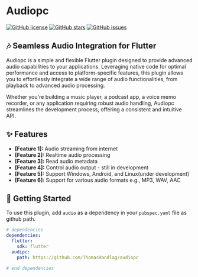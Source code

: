 # Audiopc

[![GitHub license](https://img.shields.io/github/license/ThomasHandlag/audiopc?style=flat-square)](https://github.com/ThomasHandlag/audiopc/blob/main/LICENSE)
[![GitHub stars](https://img.shields.io/github/stars/ThomasHandlag/audiopc?style=flat-square)](https://github.com/ThomasHandlag/audiopc/stargazers)
[![GitHub issues](https://img.shields.io/github/issues/ThomasHandlag/audiopc?style=flat-square)](https://github.com/ThomasHandlag/audiopc/issues)

## 🎶 Seamless Audio Integration for Flutter

Audiopc is a simple and flexible Flutter plugin designed to provide advanced audio capabilities to your applications. Leveraging native code for optimal performance and access to platform-specific features, this plugin allows you to effortlessly integrate a wide range of audio functionalities, from playback to advanced audio processing.

Whether you're building a music player, a podcast app, a voice memo recorder, or any application requiring robust audio handling, Audiopc streamlines the development process, offering a consistent and intuitive API.

## ✨ Features

* **[Feature 1]:** Audio streaming from internet
* **[Feature 2]:** Realtime audio processing
* **[Feature 3]:** Read audio metadata
* **[Feature 4]:** Control audio output - still in development
* **[Feature 5]:** Support Windows, Android, and Linux(under development)
* **[Feature 6]:** Support for various audio formats e.g., MP3, WAV, AAC

## 🚀 Getting Started

To use this plugin, add `audio` as a dependency in your `pubspec.yaml` file as github path.

```yaml
# dependencies
dependencies:
  flutter:
    sdk: flutter
  audipc: 
    path: https://github.com/ThomasHandlag/audiopc

# end dependencies
```
